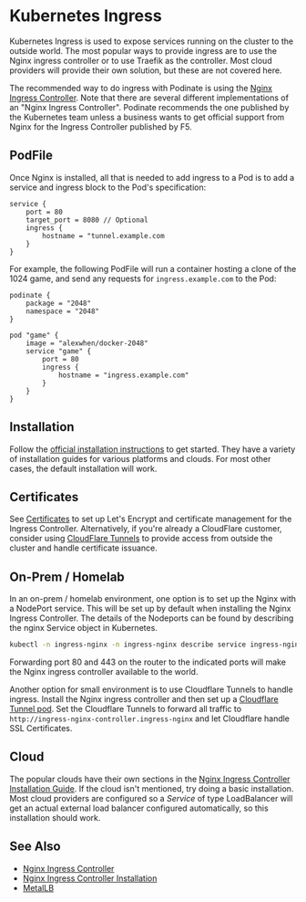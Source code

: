 # Kubernetes Ingress

Kubernetes Ingress is used to expose services running on the cluster to the outside world. The most popular ways to provide ingress are to use the Nginx ingress controller or to use Traefik as the controller. Most cloud providers will provide their own solution, but these are not covered here. 

The recommended way to do ingress with Podinate is using the [Nginx Ingress Controller](https://kubernetes.github.io/ingress-nginx/). Note that there are several different implementations of an "Nginx Ingress Controller". Podinate recommends the one published by the Kubernetes team unless a business wants to get official support from Nginx for the Ingress Controller published by F5. 

## PodFile
Once Nginx is installed, all that is needed to add ingress to a Pod is to add a service and ingress block to the Pod's specification:
```hcl
service {
    port = 80
    target_port = 8080 // Optional
    ingress {
        hostname = "tunnel.example.com
    }
}
```
For example, the following PodFile will run a container hosting a clone of the 1024 game, and send any requests for `ingress.example.com` to the Pod:
```hcl 
podinate {
    package = "2048"
    namespace = "2048"
}

pod "game" {
    image = "alexwhen/docker-2048"
    service "game" {
        port = 80
        ingress {
            hostname = "ingress.example.com"
        }
    }
}
```

## Installation 
Follow the [official installation instructions](https://kubernetes.github.io/ingress-nginx/deploy/) to get started. They have a variety of installation guides for various platforms and clouds. For most other cases, the default installation will work. 

## Certificates
See [Certificates](certificates.md) to set up Let's Encrypt and certificate management for the Ingress Controller. Alternatively, if you're already a CloudFlare customer, consider using [CloudFlare Tunnels](../applications/cloudflare-tunnel.md) to provide access from outside the cluster and handle certificate issuance.

## On-Prem / Homelab
In an on-prem / homelab environment, one option is to set up the Nginx with a NodePort service. This will be set up by default when installing the Nginx Ingress Controller. The details of the Nodeports can be found by describing the nginx Service object in Kubernetes.
```bash
kubectl -n ingress-nginx -n ingress-nginx describe service ingress-nginx-controller
```
Forwarding port 80 and 443 on the router to the indicated ports will make the Nginx ingress controller available to the world. 

Another option for small environment is to use Cloudflare Tunnels to handle ingress. Install the Nginx ingress controller and then set up a [Cloudflare Tunnel pod](../applications/cloudflare-tunnel.md). Set the Cloudflare Tunnels to forward all traffic to `http://ingress-nginx-controller.ingress-nginx` and let Cloudflare handle SSL Certificates. 

## Cloud
The popular clouds have their own sections in the [Nginx Ingress Controller Installation Guide](https://kubernetes.github.io/ingress-nginx/deploy/). If the cloud isn't mentioned, try doing a basic installation. Most cloud providers are configured so a *Service* of type LoadBalancer will get an actual external load balancer configured automatically, so this installation should work. 

## See Also
- [Nginx Ingress Controller](https://kubernetes.github.io/ingress-nginx/)
- [Nginx Ingress Controller Installation](https://kubernetes.github.io/ingress-nginx/deploy/)
- [MetalLB](https://metallb.io/)
